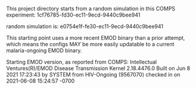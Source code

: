 This project directory starts from a random simulation in this COMPS experiment:
1cf76785-fd30-ec11-9ecd-9440c9bee941

random simulation is:
e0754e1f-fe30-ec11-9ecd-9440c9bee941

This starting point uses a more recent EMOD binary than a prior attempt, which means the configs MAY be more easily updatable to a current malaria-ongoing
EMOD binary.

Starting EMOD version, as reported from COMPS:
Intellectual Ventures(R)/EMOD Disease Transmission Kernel 2.18.4476.0
Built on Jun  8 2021 17:23:43 by SYSTEM from HIV-Ongoing (9567070) checked in on 2021-06-08 15:24:57 -0700
